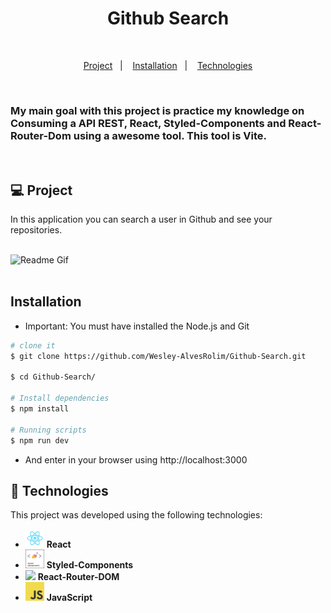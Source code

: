  <h1 align="center"><strong>Github Search</strong></h1>

<br>
<p align="center">
  <a href="#-project">Project</a>&nbsp;&nbsp;&nbsp;|&nbsp;&nbsp;&nbsp;
  <a href="#installation">Installation</a>&nbsp;&nbsp;&nbsp;|&nbsp;&nbsp;&nbsp;
  <a href="#-technologies">Technologies</a>
</p>

<br>

### My main goal with this project is practice my knowledge on Consuming a API REST, React, Styled-Components and React-Router-Dom using a awesome tool. This tool is Vite.

<br>

## 💻 Project


<p>In this application you can search a user in Github and see your repositories.</p>

<br>
<img src="./my readme.gif" alt="Readme Gif">
<br>
<br>


## Installation

- Important: You must have installed the Node.js and Git

```bash
# clone it
$ git clone https://github.com/Wesley-AlvesRolim/Github-Search.git

$ cd Github-Search/

# Install dependencies
$ npm install

# Running scripts
$ npm run dev
```
- And enter in your browser using http://localhost:3000


## 🚀 Technologies

This project was developed using the following technologies:

- <img height="30" src="https://raw.githubusercontent.com/github/explore/80688e429a7d4ef2fca1e82350fe8e3517d3494d/topics/react/react.png"> **React**
- <img height="30" src="https://raw.githubusercontent.com/github/explore/80688e429a7d4ef2fca1e82350fe8e3517d3494d/topics/styled-components/styled-components.png"> **Styled-Components**
- <img height="30" src="https://reactrouter.com/favicon.ico">  **React-Router-DOM**
- <img height="30" src="https://raw.githubusercontent.com/github/explore/80688e429a7d4ef2fca1e82350fe8e3517d3494d/topics/javascript/javascript.png">  **JavaScript**
